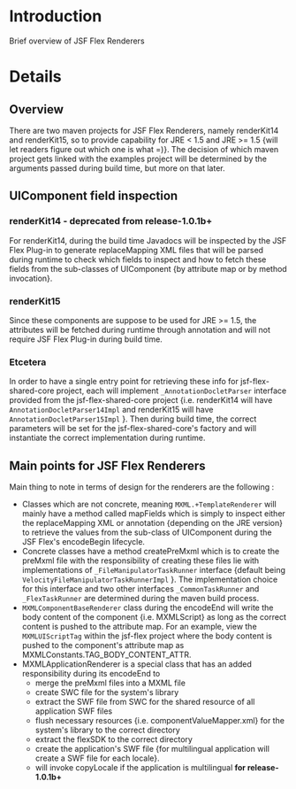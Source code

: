 # Introduction #

Brief overview of JSF Flex Renderers

# Details #

## Overview ##
There are two maven projects for JSF Flex Renderers, namely renderKit14 and renderKit15, so to provide capability for JRE < 1.5 and JRE >= 1.5 {will let readers figure out which one is what =)}. The decision of which maven project gets linked with the examples project will be determined by the arguments passed during build time, but more on that later.

## UIComponent field inspection ##

### renderKit14 - deprecated from release-1.0.1b+ ###
For renderKit14, during the build time Javadocs will be inspected by the JSF Flex Plug-in to generate replaceMapping XML files that will be parsed during runtime to check which fields to inspect and how to fetch these fields from the sub-classes of UIComponent {by attribute map or by method invocation}.

### renderKit15 ###
Since these components are suppose to be used for JRE >= 1.5, the attributes will be fetched during runtime through annotation and will not require JSF Flex Plug-in during build time.

### Etcetera ###
In order to have a single entry point for retrieving these info for jsf-flex-shared-core project, each will implement `_AnnotationDocletParser` interface provided from the jsf-flex-shared-core project {i.e. renderKit14 will have
`AnnotationDocletParser14Impl` and renderKit15 will have `AnnotationDocletParser15Impl` }. Then during build time, the correct parameters will be set for the jsf-flex-shared-core's factory and will instantiate the correct implementation during runtime.


## Main points for JSF Flex Renderers ##
Main thing to note in terms of design for the renderers are the following :
  * Classes which are not concrete, meaning `MXML.+TemplateRenderer` will mainly have a method called mapFields which is simply to inspect either the replaceMapping XML or annotation {depending on the JRE version} to retrieve the values from the sub-class of UIComponent during the JSF Flex's encodeBegin lifecycle.
  * Concrete classes have a method createPreMxml which is to create the preMxml file with the responsibility of creating these files lie with implementations of `_FileManipulatorTaskRunner` interface {default being  `VelocityFileManipulatorTaskRunnerImpl` }. The implementation choice for this interface and two other interfaces `_CommonTaskRunner` and `_FlexTaskRunner` are determined during the maven build process.
  * `MXMLComponentBaseRenderer` class during the encodeEnd will write the body content of the component {i.e. MXMLScript} as long as the correct content is pushed to the attribute map. For an example, view the `MXMLUIScriptTag` within the jsf-flex project where the body content is pushed to the component's attribute map as MXMLConstants.TAG\_BODY\_CONTENT\_ATTR.
  * MXMLApplicationRenderer is a special class that has an added responsibility during its encodeEnd to
    * merge the preMxml files into a MXML file
    * create SWC file for the system's library
    * extract the SWF file from SWC for the shared resource of all application SWF files
    * flush necessary resources {i.e. componentValueMapper.xml} for the system's library to the correct directory
    * extract the flexSDK to the correct directory
    * create the application's SWF file {for multilingual application will create a SWF file for each locale}.
    * will invoke copyLocale if the application is multilingual **for release-1.0.1b+**